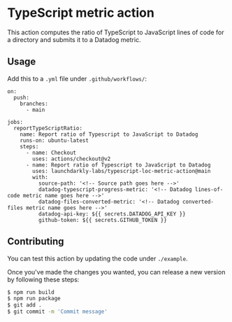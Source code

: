 # TypeScript metric action

This action computes the ratio of TypeScript to JavaScript lines of code for a directory and submits it
to a Datadog metric.

## Usage

Add this to a `.yml` file under `.github/workflows/`:

```
on:
  push:
    branches:
      - main

jobs:
  reportTypeScriptRatio:
    name: Report ratio of Typescript to JavaScript to Datadog
    runs-on: ubuntu-latest
    steps:
      - name: Checkout
        uses: actions/checkout@v2
      - name: Report ratio of Typescript to JavaScript to Datadog
        uses: launchdarkly-labs/typescript-loc-metric-action@main
        with:
          source-path: '<!-- Source path goes here -->'
          datadog-typescript-progress-metric: '<!-- Datadog lines-of-code metric name goes here -->'
          datadog-files-converted-metric: '<!-- Datadog converted-files metric name goes here -->'
          datadog-api-key: ${{ secrets.DATADOG_API_KEY }}
          github-token: ${{ secrets.GITHUB_TOKEN }}
```

## Contributing

You can test this action by updating the code under `./example`.

Once you've made the changes you wanted, you can release a new version by following these steps:

```bash
$ npm run build
$ npm run package
$ git add .
$ git commit -m 'Commit message'
```
